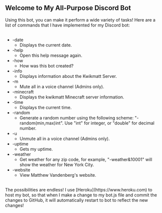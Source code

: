 ## Welcome to My All-Purpose Discord Bot  

Using this bot, you can make it perform a wide variety of tasks! Here are a list of commands that I have implemented for my Discord bot:  
<br>
* -date
	* Displays the current date.
* -help
	* Open this help message again.
* -how
	* How was this bot created?
* -info
	* Displays information about the Kwikmatt Server.
* -m
	* Mute all in a voice channel (Admins only).
* -minecraft
	* Displays the kwikmatt Minecraft server information.
* -time
	* Displays the current time.
* -random
	* Generate a random number using the following scheme: "-random(min,max)int". Use "int" for integer, or "double" for decimal number.
* -u
	* Unmute all in a voice channel (Admins only).
* -uptime
	* Gets my uptime.
* -weather
	* Get weather for any zip code, for example, "-weather&10001" will show the weather for New York City.
* -website
	* View Matthew Vandenberg's website.
<br>  
The possibilities are endless! I use [Heroku](https://www.heroku.com)  to host my bot, so that when I make a change to my bot.js file and commit the changes to GitHub, it will automatically restart to bot to reflect the new changes!